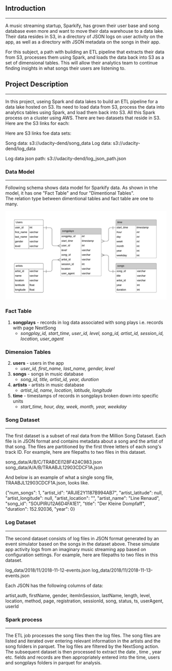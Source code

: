 ## Introduction
***
A music streaming startup, Sparkify, has grown their user base and song database even more and want to move their data warehouse to a data lake. Their data resides in S3, in a directory of JSON logs on user activity on the app, as well as a directory with JSON metadata on the songs in their app.

For this subject, a path with building an ETL pipeline that extracts their data from S3, processes them using Spark, and loads the data back into S3 as a set of dimensional tables. This will allow their analytics team to continue finding insights in what songs their users are listening to.


## Project Description
***
In this project, useing Spark and data lakes to build an ETL pipeline for a data lake hosted on S3. Its need to load data from S3, process the data into analytics tables using Spark, and load them back into S3. All this Spark process on a cluster using AWS.
There are two datasets that reside in S3. Here are the S3 links for each:

Here are S3 links foe data sets:

Song data: s3://udacity-dend/song_data
Log data: s3://udacity-dend/log_data

Log data json path: s3://udacity-dend/log_json_path.json


### Data Model
***
<p>Following schema shows data model for Sparkify data. As shown in trhe model, it has one "Fact Table" and four "Dimentional Tables".<br>
The relation type between dimentional tables and fact table are one to many.</p>
    
![Sparkify Database ER Diagram](image/erd.png)
    
### Fact Table
1. **songplays** - records in log data associated with song plays i.e. records with page NextSong
    - *songplay_id, start_time, user_id, level, song_id, artist_id, session_id, location, user_agent*

### Dimension Tables
2. **users** - users in the app
    - *user_id, first_name, last_name, gender, level*
3. **songs** - songs in music database
    - *song_id, title, artist_id, year, duration*
4. **artists** - artists in music database
    - *artist_id, name, location, latitude, longitude*
5. **time** - timestamps of records in songplays broken down into specific units
    - *start_time, hour, day, week, month, year, weekday*


### Song Dataset
***
The first dataset is a subset of real data from the Million Song Dataset. Each file is in JSON format and contains metadata about a song and the artist of that song. The files are partitioned by the first three letters of each song's track ID. For example, here are filepaths to two files in this dataset.

song_data/A/B/C/TRABCEI128F424C983.json song_data/A/A/B/TRAABJL12903CDCF1A.json

And below is an example of what a single song file, TRAABJL12903CDCF1A.json, looks like.

{"num_songs": 1, "artist_id": "ARJIE2Y1187B994AB7", "artist_latitude": null, "artist_longitude": null, "artist_location": "", "artist_name": "Line Renaud", "song_id": "SOUPIRU12A6D4FA1E1", "title": "Der Kleine Dompfaff", "duration": 152.92036, "year": 0}

### Log Dataset
***
The second dataset consists of log files in JSON format generated by an event simulator based on the songs in the dataset above. These simulate app activity logs from an imaginary music streaming app based on configuration settings. For example, here are filepaths to two files in this dataset.

log_data/2018/11/2018-11-12-events.json log_data/2018/11/2018-11-13-events.json

Each JSON has the following columns of data:

artist,auth, firstName, gender, itemInSession, lastName, length, level, location, method, page, registration, sessionId, song, status, ts, userAgent, userId

### Spark process
***
The ETL job processes the song files then the log files. The song files are listed and iterated over entering relevant information in the artists and the song folders in parquet. The log files are filtered by the NextSong action. The subsequent dataset is then processed to extract the date , time , year etc. fields and records are then appropriately entered into the time, users and songplays folders in parquet for analysis.
